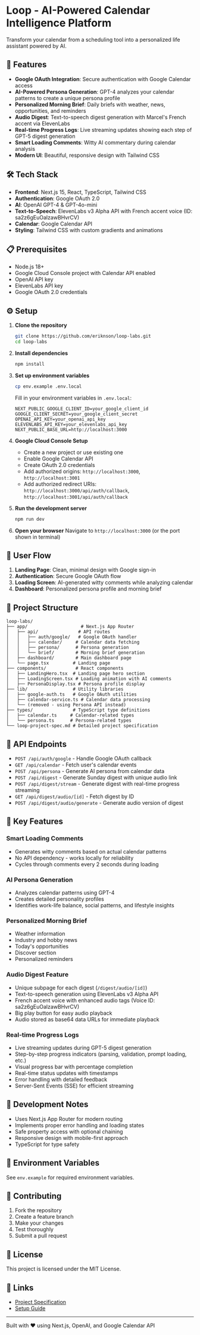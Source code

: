 # Loop - AI-Powered Calendar Intelligence Platform

Transform your calendar from a scheduling tool into a personalized life assistant powered by AI.

## 🚀 Features

- **Google OAuth Integration**: Secure authentication with Google Calendar access
- **AI-Powered Persona Generation**: GPT-4 analyzes your calendar patterns to create a unique persona profile
- **Personalized Morning Brief**: Daily briefs with weather, news, opportunities, and reminders
- **Audio Digest**: Text-to-speech digest generation with Marcel's French accent via ElevenLabs
- **Real-time Progress Logs**: Live streaming updates showing each step of GPT-5 digest generation
- **Smart Loading Comments**: Witty AI commentary during calendar analysis
- **Modern UI**: Beautiful, responsive design with Tailwind CSS

## 🛠️ Tech Stack

- **Frontend**: Next.js 15, React, TypeScript, Tailwind CSS
- **Authentication**: Google OAuth 2.0
- **AI**: OpenAI GPT-4 & GPT-4o-mini
- **Text-to-Speech**: ElevenLabs v3 Alpha API with French accent voice (ID: sa2z6gEuOalzawBHvrCV)
- **Calendar**: Google Calendar API
- **Styling**: Tailwind CSS with custom gradients and animations

## 📋 Prerequisites

- Node.js 18+ 
- Google Cloud Console project with Calendar API enabled
- OpenAI API key
- ElevenLabs API key
- Google OAuth 2.0 credentials

## ⚙️ Setup

1. **Clone the repository**
   ```bash
   git clone https://github.com/eriknson/loop-labs.git
   cd loop-labs
   ```

2. **Install dependencies**
   ```bash
   npm install
   ```

3. **Set up environment variables**
   ```bash
   cp env.example .env.local
   ```
   
   Fill in your environment variables in `.env.local`:
   ```env
   NEXT_PUBLIC_GOOGLE_CLIENT_ID=your_google_client_id
   GOOGLE_CLIENT_SECRET=your_google_client_secret
   OPENAI_API_KEY=your_openai_api_key
   ELEVENLABS_API_KEY=your_elevenlabs_api_key
   NEXT_PUBLIC_BASE_URL=http://localhost:3000
   ```

4. **Google Cloud Console Setup**
   - Create a new project or use existing one
   - Enable Google Calendar API
   - Create OAuth 2.0 credentials
   - Add authorized origins: `http://localhost:3000`, `http://localhost:3001`
   - Add authorized redirect URIs: `http://localhost:3000/api/auth/callback`, `http://localhost:3001/api/auth/callback`

5. **Run the development server**
   ```bash
   npm run dev
   ```

6. **Open your browser**
   Navigate to `http://localhost:3000` (or the port shown in terminal)

## 🎯 User Flow

1. **Landing Page**: Clean, minimal design with Google sign-in
2. **Authentication**: Secure Google OAuth flow
3. **Loading Screen**: AI-generated witty comments while analyzing calendar
4. **Dashboard**: Personalized persona profile and morning brief

## 📁 Project Structure

```
loop-labs/
├── app/                    # Next.js App Router
│   ├── api/               # API routes
│   │   ├── auth/google/   # Google OAuth handler
│   │   ├── calendar/     # Calendar data fetching
│   │   ├── persona/      # Persona generation
│   │   └── brief/        # Morning brief generation
│   ├── dashboard/        # Main dashboard page
│   └── page.tsx         # Landing page
├── components/           # React components
│   ├── LandingHero.tsx  # Landing page hero section
│   ├── LoadingScreen.tsx # Loading animation with AI comments
│   ├── PersonaDisplay.tsx # Persona profile display
├── lib/                 # Utility libraries
│   ├── google-auth.ts   # Google OAuth utilities
│   ├── calendar-service.ts # Calendar data processing
│   └── (removed - using Persona API instead)
├── types/               # TypeScript type definitions
│   ├── calendar.ts     # Calendar-related types
│   └── persona.ts      # Persona-related types
└── loop-project-spec.md # Detailed project specification
```

## 🔧 API Endpoints

- `POST /api/auth/google` - Handle Google OAuth callback
- `GET /api/calendar` - Fetch user's calendar events
- `POST /api/persona` - Generate AI persona from calendar data
- `POST /api/digest` - Generate Sunday digest with unique audio link
- `POST /api/digest/stream` - Generate digest with real-time progress streaming
- `GET /api/digest/audio/[id]` - Fetch digest by ID
- `POST /api/digest/audio/generate` - Generate audio version of digest

## 🎨 Key Features

### Smart Loading Comments
- Generates witty comments based on actual calendar patterns
- No API dependency - works locally for reliability
- Cycles through comments every 2 seconds during loading

### AI Persona Generation
- Analyzes calendar patterns using GPT-4
- Creates detailed personality profiles
- Identifies work-life balance, social patterns, and lifestyle insights

### Personalized Morning Brief
- Weather information
- Industry and hobby news
- Today's opportunities
- Discover section
- Personalized reminders

### Audio Digest Feature
- Unique subpage for each digest (`/digest/audio/[id]`)
- Text-to-speech generation using ElevenLabs v3 Alpha API
- French accent voice with enhanced audio tags (Voice ID: sa2z6gEuOalzawBHvrCV)
- Big play button for easy audio playback
- Audio stored as base64 data URLs for immediate playback

### Real-time Progress Logs
- Live streaming updates during GPT-5 digest generation
- Step-by-step progress indicators (parsing, validation, prompt loading, etc.)
- Visual progress bar with percentage completion
- Real-time status updates with timestamps
- Error handling with detailed feedback
- Server-Sent Events (SSE) for efficient streaming

## 🚧 Development Notes

- Uses Next.js App Router for modern routing
- Implements proper error handling and loading states
- Safe property access with optional chaining
- Responsive design with mobile-first approach
- TypeScript for type safety

## 📝 Environment Variables

See `env.example` for required environment variables.

## 🤝 Contributing

1. Fork the repository
2. Create a feature branch
3. Make your changes
4. Test thoroughly
5. Submit a pull request

## 📄 License

This project is licensed under the MIT License.

## 🔗 Links

- [Project Specification](./loop-project-spec.md)
- [Setup Guide](./SETUP.md)

---

Built with ❤️ using Next.js, OpenAI, and Google Calendar API
